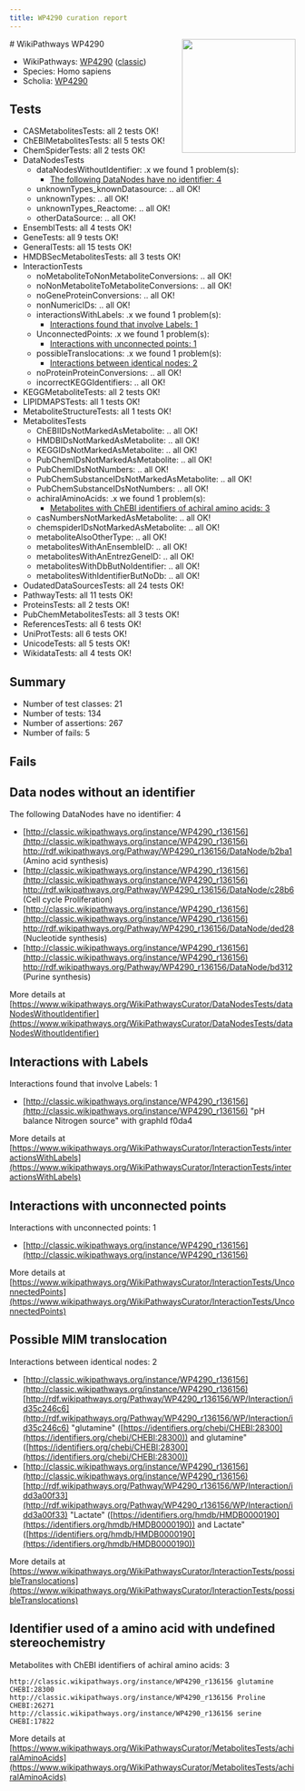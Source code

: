 ```yaml
---
title: WP4290 curation report
---
```


<img style="float: right; width: 200px" src="https://upload.wikimedia.org/wikipedia/commons/thumb/8/83/Wplogo_with_text_500.png/640px-Wplogo_with_text_500.png" />
# WikiPathways WP4290

* WikiPathways: [WP4290](https://wikipathways.org/pathways/WP4290) ([classic](https://classic.wikipathways.org/instance/WP4290))
* Species: Homo sapiens
* Scholia: [WP4290](https://scholia.toolforge.org/wikipathways/WP4290)
## Tests
* CASMetabolitesTests: all 2 tests OK!
* ChEBIMetabolitesTests: all 5 tests OK!
* ChemSpiderTests: all 2 tests OK!
* DataNodesTests
    * dataNodesWithoutIdentifier: .x we found 1 problem(s):
        * [The following DataNodes have no identifier: 4](#d2d32fa3)
    * unknownTypes_knownDatasource: .. all OK!
    * unknownTypes: .. all OK!
    * unknownTypes_Reactome: .. all OK!
    * otherDataSource: .. all OK!
* EnsemblTests: all 4 tests OK!
* GeneTests: all 9 tests OK!
* GeneralTests: all 15 tests OK!
* HMDBSecMetabolitesTests: all 3 tests OK!
* InteractionTests
    * noMetaboliteToNonMetaboliteConversions: .. all OK!
    * noNonMetaboliteToMetaboliteConversions: .. all OK!
    * noGeneProteinConversions: .. all OK!
    * nonNumericIDs: .. all OK!
    * interactionsWithLabels: .x we found 1 problem(s):
        * [Interactions found that involve Labels: 1](#630d2678)
    * UnconnectedPoints: .x we found 1 problem(s):
        * [Interactions with unconnected points: 1](#35a61ad9)
    * possibleTranslocations: .x we found 1 problem(s):
        * [Interactions between identical nodes: 2](#1c118207)
    * noProteinProteinConversions: .. all OK!
    * incorrectKEGGIdentifiers: .. all OK!
* KEGGMetaboliteTests: all 2 tests OK!
* LIPIDMAPSTests: all 1 tests OK!
* MetaboliteStructureTests: all 1 tests OK!
* MetabolitesTests
    * ChEBIIDsNotMarkedAsMetabolite: .. all OK!
    * HMDBIDsNotMarkedAsMetabolite: .. all OK!
    * KEGGIDsNotMarkedAsMetabolite: .. all OK!
    * PubChemIDsNotMarkedAsMetabolite: .. all OK!
    * PubChemIDsNotNumbers: .. all OK!
    * PubChemSubstanceIDsNotMarkedAsMetabolite: .. all OK!
    * PubChemSubstanceIDsNotNumbers: .. all OK!
    * achiralAminoAcids: .x we found 1 problem(s):
        * [Metabolites with ChEBI identifiers of achiral amino acids: 3](#9c176090)
    * casNumbersNotMarkedAsMetabolite: .. all OK!
    * chemspiderIDsNotMarkedAsMetabolite: .. all OK!
    * metaboliteAlsoOtherType: .. all OK!
    * metabolitesWithAnEnsembleID: .. all OK!
    * metabolitesWithAnEntrezGeneID: .. all OK!
    * metabolitesWithDbButNoIdentifier: .. all OK!
    * metabolitesWithIdentifierButNoDb: .. all OK!
* OudatedDataSourcesTests: all 24 tests OK!
* PathwayTests: all 11 tests OK!
* ProteinsTests: all 2 tests OK!
* PubChemMetabolitesTests: all 3 tests OK!
* ReferencesTests: all 6 tests OK!
* UniProtTests: all 6 tests OK!
* UnicodeTests: all 5 tests OK!
* WikidataTests: all 4 tests OK!


## Summary

* Number of test classes: 21
* Number of tests: 134
* Number of assertions: 267
* Number of fails: 5

## Fails

<a name="d2d32fa3" />

## Data nodes without an identifier

The following DataNodes have no identifier: 4

* [http://classic.wikipathways.org/instance/WP4290_r136156](http://classic.wikipathways.org/instance/WP4290_r136156) http://rdf.wikipathways.org/Pathway/WP4290_r136156/DataNode/b2ba1 (Amino acid synthesis)
* [http://classic.wikipathways.org/instance/WP4290_r136156](http://classic.wikipathways.org/instance/WP4290_r136156) http://rdf.wikipathways.org/Pathway/WP4290_r136156/DataNode/c28b6 (Cell cycle
Proliferation)
* [http://classic.wikipathways.org/instance/WP4290_r136156](http://classic.wikipathways.org/instance/WP4290_r136156) http://rdf.wikipathways.org/Pathway/WP4290_r136156/DataNode/ded28 (Nucleotide synthesis)
* [http://classic.wikipathways.org/instance/WP4290_r136156](http://classic.wikipathways.org/instance/WP4290_r136156) http://rdf.wikipathways.org/Pathway/WP4290_r136156/DataNode/bd312 (Purine synthesis)


More details at [https://www.wikipathways.org/WikiPathwaysCurator/DataNodesTests/dataNodesWithoutIdentifier](https://www.wikipathways.org/WikiPathwaysCurator/DataNodesTests/dataNodesWithoutIdentifier)

<a name="630d2678" />

## Interactions with Labels

Interactions found that involve Labels: 1

* [http://classic.wikipathways.org/instance/WP4290_r136156](http://classic.wikipathways.org/instance/WP4290_r136156) "pH balance
Nitrogen source" with graphId f0da4


More details at [https://www.wikipathways.org/WikiPathwaysCurator/InteractionTests/interactionsWithLabels](https://www.wikipathways.org/WikiPathwaysCurator/InteractionTests/interactionsWithLabels)

<a name="35a61ad9" />

## Interactions with unconnected points

Interactions with unconnected points: 1

* [http://classic.wikipathways.org/instance/WP4290_r136156](http://classic.wikipathways.org/instance/WP4290_r136156)


More details at [https://www.wikipathways.org/WikiPathwaysCurator/InteractionTests/UnconnectedPoints](https://www.wikipathways.org/WikiPathwaysCurator/InteractionTests/UnconnectedPoints)

<a name="1c118207" />

## Possible MIM translocation

Interactions between identical nodes: 2

* [http://classic.wikipathways.org/instance/WP4290_r136156](http://classic.wikipathways.org/instance/WP4290_r136156) [http://rdf.wikipathways.org/Pathway/WP4290_r136156/WP/Interaction/id35c246c6](http://rdf.wikipathways.org/Pathway/WP4290_r136156/WP/Interaction/id35c246c6) "glutamine" ([https://identifiers.org/chebi/CHEBI:28300](https://identifiers.org/chebi/CHEBI:28300)) and 
glutamine" ([https://identifiers.org/chebi/CHEBI:28300](https://identifiers.org/chebi/CHEBI:28300))
* [http://classic.wikipathways.org/instance/WP4290_r136156](http://classic.wikipathways.org/instance/WP4290_r136156) [http://rdf.wikipathways.org/Pathway/WP4290_r136156/WP/Interaction/idd3a00f33](http://rdf.wikipathways.org/Pathway/WP4290_r136156/WP/Interaction/idd3a00f33) "Lactate" ([https://identifiers.org/hmdb/HMDB0000190](https://identifiers.org/hmdb/HMDB0000190)) and 
Lactate" ([https://identifiers.org/hmdb/HMDB0000190](https://identifiers.org/hmdb/HMDB0000190))


More details at [https://www.wikipathways.org/WikiPathwaysCurator/InteractionTests/possibleTranslocations](https://www.wikipathways.org/WikiPathwaysCurator/InteractionTests/possibleTranslocations)

<a name="9c176090" />

## Identifier used of a amino acid with undefined stereochemistry

Metabolites with ChEBI identifiers of achiral amino acids: 3
```
http://classic.wikipathways.org/instance/WP4290_r136156 glutamine CHEBI:28300
http://classic.wikipathways.org/instance/WP4290_r136156 Proline CHEBI:26271
http://classic.wikipathways.org/instance/WP4290_r136156 serine CHEBI:17822
```

More details at [https://www.wikipathways.org/WikiPathwaysCurator/MetabolitesTests/achiralAminoAcids](https://www.wikipathways.org/WikiPathwaysCurator/MetabolitesTests/achiralAminoAcids)

